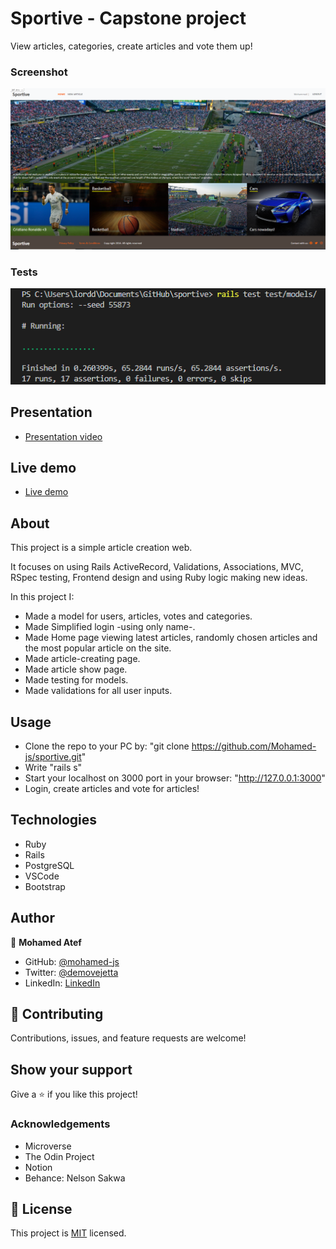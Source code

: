 # Sportive - Capstone project

View articles, categories, create articles and vote them up!

### Screenshot
![screenshot](screenshot.png)

### Tests
![screenshot](tests.png)

## Presentation
- [Presentation video](https://www.loom.com/share/1bc51aabb4934e97ab2a1290abb45542)


## Live demo
- [Live demo](https://sportive-dev.herokuapp.com/)



## About

This project is a simple article creation web.

It focuses on using Rails ActiveRecord, Validations, Associations, MVC, RSpec testing, Frontend design and using Ruby logic making new ideas.

In this project I:

- Made a model for users, articles, votes and categories.
- Made Simplified login -using only name-.
- Made Home page viewing latest articles, randomly chosen articles and the most popular article on the site.
- Made article-creating page.
- Made article show page.
- Made testing for models.
- Made validations for all user inputs.


## Usage

- Clone the repo to your PC by: "git clone https://github.com/Mohamed-js/sportive.git"
- Write "rails s"
- Start your localhost on 3000 port in your browser: "http://127.0.0.1:3000"
- Login, create articles and vote for articles!

## Technologies

- Ruby
- Rails
- PostgreSQL
- VSCode
- Bootstrap

## Author

👤 **Mohamed Atef**

- GitHub: [@mohamed-js](https://github.com/Mohamed-js)
- Twitter: [@demovejetta](https://twitter.com/demovejetta)
- LinkedIn: [LinkedIn](https://www.linkedin.com/in/mohamed-js/)


## 🤝 Contributing

Contributions, issues, and feature requests are welcome!

## Show your support

Give a ⭐️ if you like this project!

### Acknowledgements

- Microverse
- The Odin Project
- Notion
- Behance: Nelson Sakwa

## 📝 License

This project is [MIT](./LICENSE) licensed.